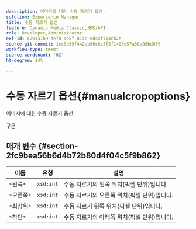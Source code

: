 ```yaml
---
description: 이미지에 대한 수동 자르기 옵션.
solution: Experience Manager
title: 수동 자르기 옵션
feature: Dynamic Media Classic,SDK/API
role: Developer,Administrator
exl-id: 829147b9-de78-4e8f-814c-ed44f714cb2e
source-git-commit: 1ec8b59f442eb96c6c3f5f1405d57a38a86bd056
workflow-type: tm+mt
source-wordcount: '62'
ht-degree: 14%

---
```


# 수동 자르기 옵션{#manualcropoptions}

이미지에 대한 수동 자르기 옵션.

구문

## 매개 변수 {#section-2fc9bea56b6d4b72b80d4f04c5f9b862}

| 이름 | 유형 | 설명 |
|---|---|---|
| `*`왼쪽`*` | `xsd:int` | 수동 자르기의 왼쪽 위치(픽셀 단위)입니다. |
| `*`오른쪽`*` | `xsd:int` | 수동 자르기의 오른쪽 위치(픽셀 단위)입니다. |
| `*`최상위`*` | `xsd:int` | 수동 자르기 위쪽 위치(픽셀 단위)입니다. |
| `*`하단`*` | `xsd:int` | 수동 자르기의 아래쪽 위치(픽셀 단위)입니다. |
